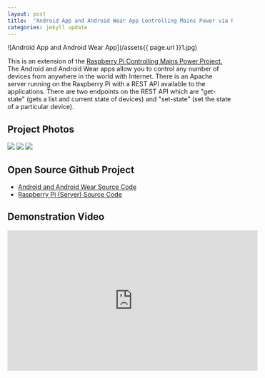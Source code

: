 ```yaml
---
layout: post
title:  "Android App and Android Wear App Controlling Mains Power via Raspberry Pi"
categories: jekyll update
---
```


![Android App and Android Wear App](/assets{{ page.url }}1.jpg)

This is an extension of the
<a href="/raspberry-pi-controlling-mains-power/" target="_blank">Raspberry Pi Controlling Mains Power Project.</a>
The Android and Android Wear apps allow you to control any number of devices from anywhere in the world with Internet.
There is an Apache server running on the Raspberry Pi with a REST API available to the applications.
There are two endpoints on the REST API which are "get-state" (gets a list and current state of devices) and "set-state"
(set the state of a particular device).

## Project Photos
<a href="/assets{{ page.url }}1.jpg" target="_blank"><img src="/assets{{ page.url }}thumb_1.jpg"/></a>
<a href="/assets{{ page.url }}2.jpg" target="_blank"><img src="/assets{{ page.url }}thumb_2.jpg"/></a>
<a href="/assets{{ page.url }}3.jpg" target="_blank"><img src="/assets{{ page.url }}thumb_3.jpg"/></a>

## Open Source Github Project
*  <a href="https://github.com/ShaneJansen/TheLodgeAndroid" target="_blank">Android and Android Wear Source Code</a>
*  <a href="https://github.com/ShaneJansen/TheLodgeServer" target="_blank">Raspberry Pi (Server) Source Code</a>

## Demonstration Video
<iframe width="560" height="315" src="https://www.youtube.com/embed/IIbb15KPG7Y" frameborder="0" allowfullscreen></iframe>
